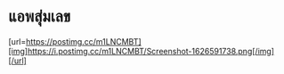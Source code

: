 # แอพสุ่มเลข


[url=https://postimg.cc/m1LNCMBT][img]https://i.postimg.cc/m1LNCMBT/Screenshot-1626591738.png[/img][/url]
